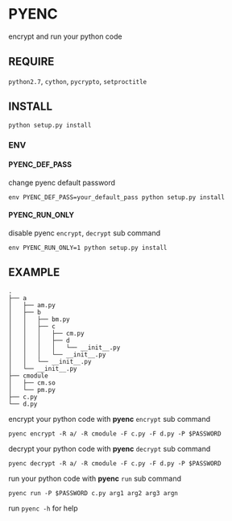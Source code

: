 # PYENC
encrypt and run your python code

## REQUIRE
`python2.7`, `cython`, `pycrypto`, `setproctitle`

## INSTALL
```shell
python setup.py install
```

### ENV
#### PYENC_DEF_PASS
change pyenc default password 

    env PYENC_DEF_PASS=your_default_pass python setup.py install

#### PYENC_RUN_ONLY
disable pyenc `encrypt`, `decrypt` sub command

    env PYENC_RUN_ONLY=1 python setup.py install


## EXAMPLE

```shell
.
├── a
│   ├── am.py
│   ├── b
│   │   ├── bm.py
│   │   ├── c
│   │   │   ├── cm.py
│   │   │   ├── d
│   │   │   │   └── __init__.py
│   │   │   └── __init__.py
│   │   └── __init__.py
│   └── __init__.py
├── cmodule
│   ├── cm.so
│   └── pm.py
├── c.py
└── d.py
```
encrypt your python code with **pyenc** `encrypt` sub command

    pyenc encrypt -R a/ -R cmodule -F c.py -F d.py -P $PASSWORD

decrypt your python code with **pyenc** `decrypt` sub command

    pyenc decrypt -R a/ -R cmodule -F c.py -F d.py -P $PASSWORD

run your python code with **pyenc** `run` sub command

    pyenc run -P $PASSWORD c.py arg1 arg2 arg3 argn

run `pyenc -h` for help

